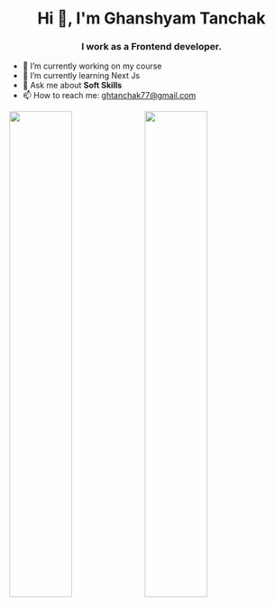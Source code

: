 <h1 align="center">Hi 👋, I'm Ghanshyam Tanchak</h1>
<h3 align="center">I work as a Frontend developer.</h3>

- 🔭 I’m currently working on my course
- 🌱 I’m currently learning Next Js
- 💬 Ask me about <b>Soft Skills</b>
- 📫 How to reach me: ghtanchak77@gmail.com

<img align="left" width="47%" src="https://github-readme-stats.vercel.app/api/top-langs/?username=ghanshyamtanchak&layout=compact" />
<img align="left" width="47%" src="https://github-readme-stats.vercel.app/api?username=ghanshyamtanchak&show_icons=true&theme=radical&show_icons=true&count_private=true" />
